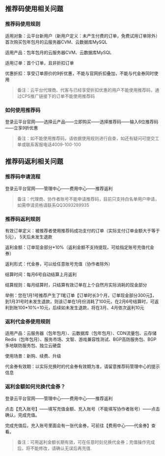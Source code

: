 ## 推荐码使用相关问题

### 推荐码使用规则

适用对象：云平台新用户（新用户定义：未产生付费的订单，免费试用订单除外）首次购买包年包月的云服务器CVM、云数据库MySQL

适用产品：包年包月的云服务器CVM、云数据库MySQL

适用订单：首个订单，且非折扣订单

优惠折扣：享受订单原价的9折优惠，不能与官网折扣叠加，不能与代金券同时使用

> 备注：云平台代理商、代客与已经享受折扣优惠的用户不能使用推荐码，通过CPS推广链接下的订单不能使用推荐码

### 如何使用推荐码

登录云平台官网——选择云产品——立即购买——选择推荐码——输入6位推荐码——立享9折优惠

> 备注：如不能使用推荐码，请依据使用规则进行自查，如还有疑问可提交工单或联系客服电话4009-100-100

## 推荐码返利相关问题

### 推荐码申请流程

登录云平台官网——管理中心——费用中心——推荐返利
> 备注：代理商、协作者账号不能申请推荐码，目前只支持白名单用户申请，如需申请资格请联系QQ3093289935

### 推荐码返利规则

有效订单定义：被推荐者使用推荐码成功支付的订单（实际支付订单金额大于等于5元）， 5天后未发生退款

返利金额：订单现金部分*10%（返利金额不支持提现，可给指定账号充值代金券）

返利形式：代金券，可以给任意账号充值（协作者除外）

结算时间：每月6号自动结算上月返利

结算规则：每月结算时，只结算有效订单在上个自然月实际消耗的现金部分

举例：您在1月1号推荐产生了1笔订单【订单时长3个月，订单现金部分300元】，到1月31号时未发生退款，则该订单在1月份消耗了100元，在2月6号结算时，可返利到账100*10%=10元，后续如未发生退款，将在3月、4月依次返利10元

### 返利代金券使用规则

适用产品：云服务器（包年包月）、云数据库（包年包月）、CDN流量包、云存储Redis（包年包月）、服务市场、文智、游戏兼容性测试、BGP高防服务包、BGP多地联防服务包、独立云硬盘

使用场景：新购、续费、升级

代金券有效期：以实际兑换时的代金券有效期为准，请留意推荐码管理中心的提示信息

### 返利金额如何兑换代金券？

登录云平台官网——管理中心——费用中心——推荐返利

点击【充入账号】——填写充值金额、充入账号（不能填写协作者账号）——点击确认，完成充值。

完成充值后，充入账号里面会有一张代金券，可前往【费用中心——代金券】查看。

> 备注：可用返利金额长期有效，可在任意时刻兑换代金券；充值操作完成后，将不能修改，请确认无误后再充值.